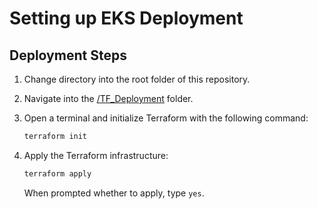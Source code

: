 # Setting up EKS Deployment

## Deployment Steps

1. Change directory into the root folder of this repository.
2. Navigate into the [/TF_Deployment](/TF_Deployment) folder.

3. Open a terminal and initialize Terraform with the following command:

    ```bash
    terraform init
    ```

4. Apply the Terraform infrastructure:

    ```bash
    terraform apply
    ```

    When prompted whether to apply, type `yes`.
